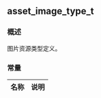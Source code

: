 ## asset\_image\_type\_t
### 概述
 图片资源类型定义。

### 常量
<p id="asset_image_type_t_consts">

| 名称 | 说明 | 
| -------- | ------- | 
